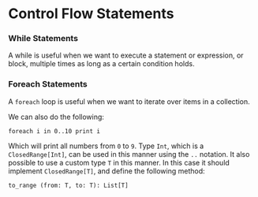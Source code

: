 # Control Flow Statements

### While Statements

A while is useful when we want to execute a statement or expression, or block, multiple times as long as a certain
condition holds.

### Foreach Statements

A `foreach` loop is useful when we want to iterate over items in a collection.

We can also do the following:

    foreach i in 0..10 print i
    
Which will print all numbers from `0` to `9`. Type `Int`, which is a `ClosedRange[Int]`, can be used in this manner 
using the `..` notation. It also possible to use a custom type `T` in this manner. In this case it should implement
`ClosedRange[T]`, and define the following method:

    to_range (from: T, to: T): List[T]